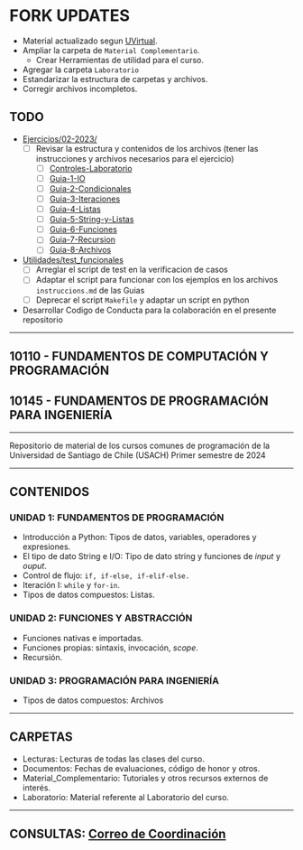 # FORK UPDATES

* Material actualizado segun [UVirtual](https://uvirtual.usach.cl/moodle/course/view.php?id=32255).
* Ampliar la carpeta de `Material Complementario`.
    * Crear Herramientas de utilidad para el curso.
* Agregar la carpeta `Laboratorio`
* Estandarizar la estructura de carpetas y archivos.
* Corregir archivos incompletos.

## TODO

* [Ejercicios/02-2023/](Ejercicios/02-2023/)
    - [ ] Revisar la estructura y contenidos de los archivos (tener las instrucciones y archivos necesarios para el ejercicio)
        - [ ] [Controles-Laboratorio](Ejercicios/02-2023/Controles-Laboratorio/)
        - [ ] [Guia-1-IO](Ejercicios/02-2023/Guia-1-IO/)
        - [ ] [Guia-2-Condicionales](Ejercicios/02-2023/Guia-2-Condicionales/)
        - [ ] [Guia-3-Iteraciones](Ejercicios/02-2023/Guia-3-Iteraciones/)
        - [ ] [Guia-4-Listas](Ejercicios/02-2023/Guia-4-Listas/)
        - [ ] [Guia-5-String-y-Listas](Ejercicios/02-2023/Guia-5-String-y-Listas/)
        - [ ] [Guia-6-Funciones](Ejercicios/02-2023/Guia-6-Funciones/)
        - [ ] [Guia-7-Recursion](Ejercicios/02-2023/Guia-7-Recursion/)
        - [ ] [Guia-8-Archivos](Ejercicios/02-2023/Guia-8-Archivos/)
* [Utilidades/test_funcionales](Material_Complementario/Utilidades/tests_funcionales/)
    - [ ] Arreglar el script de test en la verificacion de casos
    - [ ] Adaptar el script para funcionar con los ejemplos en los archivos `instruccions.md` de las Guias
    - [ ] Deprecar el script `Makefile` y adaptar un script en python
* Desarrollar Codigo de Conducta para la colaboración en el presente repositorio
---

## 10110 - FUNDAMENTOS DE COMPUTACIÓN Y PROGRAMACIÓN

## 10145 - FUNDAMENTOS DE PROGRAMACIÓN PARA INGENIERÍA

---

Repositorio de material de los cursos comunes de programación de la
Universidad de Santiago de Chile (USACH) Primer semestre de 2024

---

## CONTENIDOS

### UNIDAD 1: FUNDAMENTOS DE PROGRAMACIÓN

* Introducción a Python: Tipos de datos, variables, operadores y expresiones.
* El tipo de dato String e I/O: Tipo de dato string y funciones de  *input* y *ouput*.
* Control de flujo: `if, if-else, if-elif-else.`
* Iteración I: `while` y  `for-in`.
* Tipos de datos compuestos: Listas.

### UNIDAD 2: FUNCIONES Y ABSTRACCIÓN

* Funciones nativas e importadas.
* Funciones propias: sintaxis, invocación, *scope*.
* Recursión.

### UNIDAD 3: PROGRAMACIÓN PARA INGENIERÍA

* Tipos de datos compuestos: Archivos

---

## CARPETAS

* Lecturas: Lecturas de todas las clases del curso.
* Documentos: Fechas de evaluaciones, código de honor y otros.
* Material_Complementario: Tutoriales y otros recursos externos de interés.
* Laboratorio: Material referente al Laboratorio del curso.

---

## CONSULTAS: [Correo de Coordinación](programacion.diinf@usach.cl)
